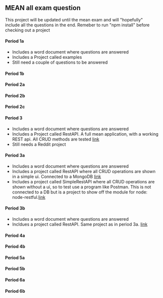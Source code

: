 ## MEAN all exam question
This project will be updated until the mean exam and will "hopefully" include all the questions in the end. Remeber to run "npm install" before checking out a project

#### Period 1a
- Includes a word document where questions are answered
- Includes a Project called examples
- Still need a couple of questions to be answered

#### Period 1b

#### Period 2a

#### Period 2b

#### Period 2c

#### Period 3
- Includes a word document where questions are answered
- Includes a Project called RestAPI. A full mean application, with a working REST api. All CRUD methods are tested [link](https://github.com/Ebski/MEAN/tree/master/Period3/RestAPI)
- Still needs a Reddit project

#### Period 3a
- Includes a word document where questions are answered
- Includes a project called RestAPI where all CRUD operations are shown in a simple ui. Connected to a MongoDB [link](https://github.com/Ebski/MEAN/tree/master/Period3a/RestAPI)
- Includes a project called SimpleRestAPI where all CRUD operations are shown without a ui, so to test use a program like Postman. This is not connected to a DB but is a project to show off the module for node: node-restful.[link](https://github.com/Ebski/MEAN/tree/master/Period3a/SimpleRestfullAPI)

#### Period 3b
- Includes a word document where questions are answered
- Incldues a project called RestAPI. Same project as in period 3a. [link](https://github.com/Ebski/MEAN/tree/master/Period3b/RestAPI)

#### Period 4a

#### Period 4b

#### Period 5a

#### Period 5b

#### Period 6a

#### Period 6b
